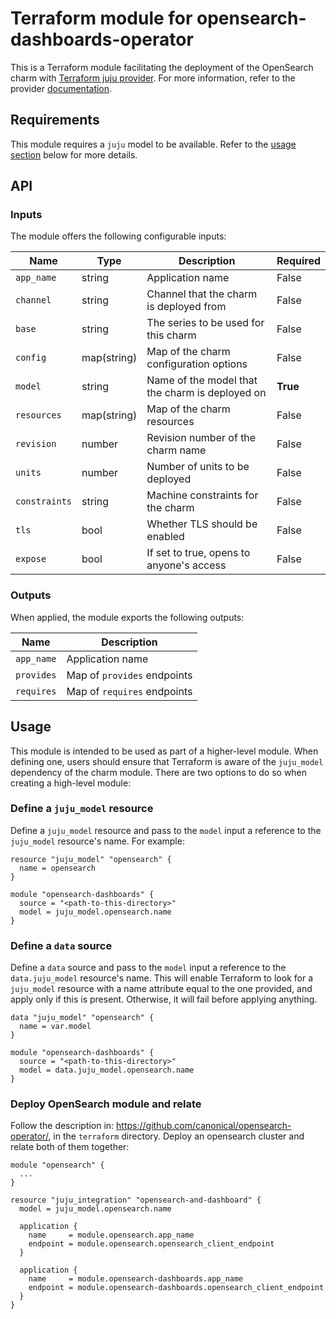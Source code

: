 <!-- vale Canonical.007-Headings-sentence-case = NO -->
# Terraform module for opensearch-dashboards-operator
<!-- vale Canonical.007-Headings-sentence-case = YES -->

This is a Terraform module facilitating the deployment of the OpenSearch charm with [Terraform juju provider](https://github.com/juju/terraform-provider-juju/). For more information, refer to the provider [documentation](https://registry.terraform.io/providers/juju/juju/latest/docs). 

## Requirements
This module requires a `juju` model to be available. Refer to the [usage section](#usage) below for more details.

<!-- vale Canonical.007-Headings-sentence-case = NO -->
## API
<!-- vale Canonical.007-Headings-sentence-case = YES -->

### Inputs
The module offers the following configurable inputs:

| Name          | Type        | Description                                     | Required   |
|---------------|-------------|-------------------------------------------------|------------|
| `app_name`    | string      | Application name                                | False      |
| `channel`     | string      | Channel that the charm is deployed from         | False      |
| `base`        | string      | The series to be used for this charm            | False      |
| `config`      | map(string) | Map of the charm configuration options          | False      |
| `model`       | string      | Name of the model that the charm is deployed on | **True**   |
| `resources`   | map(string) | Map of the charm resources                      | False      |
| `revision`    | number      | Revision number of the charm name               | False      |
| `units`       | number      | Number of units to be deployed                  | False      |
| `constraints` | string      | Machine constraints for the charm               | False      |
| `tls`         | bool        | Whether TLS should be enabled                   | False      |
| `expose`      | bool        | If set to true, opens to anyone's access        | False      |


### Outputs
When applied, the module exports the following outputs:

| Name       | Description                 |
|------------|-----------------------------|
| `app_name` | Application name            |
| `provides` | Map of `provides` endpoints |
| `requires` | Map of `requires` endpoints |

## Usage

This module is intended to be used as part of a higher-level module. When defining one, users should ensure that Terraform is aware of the `juju_model` dependency of the charm module. There are two options to do so when creating a high-level module:

### Define a `juju_model` resource
Define a `juju_model` resource and pass to the `model` input a reference to the `juju_model` resource's name. For example:

```
resource "juju_model" "opensearch" {
  name = opensearch
}

module "opensearch-dashboards" {
  source = "<path-to-this-directory>"
  model = juju_model.opensearch.name
}
```

### Define a `data` source
Define a `data` source and pass to the `model` input a reference to the `data.juju_model` resource's name. This will enable Terraform to look for a `juju_model` resource with a name attribute equal to the one provided, and apply only if this is present. Otherwise, it will fail before applying anything.

```
data "juju_model" "opensearch" {
  name = var.model
}

module "opensearch-dashboards" {
  source = "<path-to-this-directory>"
  model = data.juju_model.opensearch.name
}
```

### Deploy OpenSearch module and relate

Follow the description in: https://github.com/canonical/opensearch-operator/, in the `terraform` directory. Deploy an opensearch
cluster and relate both of them together:

```
module "opensearch" {
  ...
}

resource "juju_integration" "opensearch-and-dashboard" {
  model = juju_model.opensearch.name

  application {
    name     = module.opensearch.app_name
    endpoint = module.opensearch.opensearch_client_endpoint
  }

  application {
    name     = module.opensearch-dashboards.app_name
    endpoint = module.opensearch-dashboards.opensearch_client_endpoint
  }
}
```
